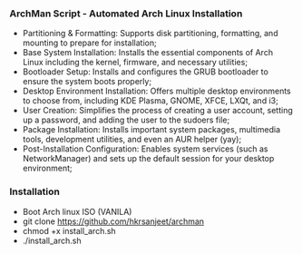### ArchMan Script - Automated Arch Linux Installation

- Partitioning & Formatting: Supports disk partitioning, formatting, and mounting to prepare for installation;
- Base System Installation: Installs the essential components of Arch Linux including the kernel, firmware, and necessary utilities;
- Bootloader Setup: Installs and configures the GRUB bootloader to ensure the system boots properly;
- Desktop Environment Installation: Offers multiple desktop environments to choose from, including KDE Plasma, GNOME, XFCE, LXQt, and i3;
- User Creation: Simplifies the process of creating a user account, setting up a password, and adding the user to the sudoers file;
- Package Installation: Installs important system packages, multimedia tools, development utilities, and even an AUR helper (yay);
- Post-Installation Configuration: Enables system services (such as NetworkManager) and sets up the default session for your desktop environment;

### Installation
- Boot Arch linux ISO (VANILA)
- git clone https://github.com/hkrsanjeet/archman
- chmod +x install_arch.sh
- ./install_arch.sh

